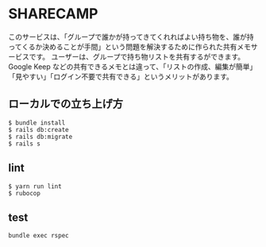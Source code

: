 # SHARECAMP
このサービスは、「グループで誰かが持ってきてくれればよい持ち物を、誰が持ってくるか決めることが手間」という問題を解決するために作られた共有メモサービスです。
ユーザーは、グループで持ち物リストを共有するができます。
Google Keep などの共有できるメモとは違って、「リストの作成、編集が簡単」「見やすい」「ログイン不要で共有できる」というメリットがあります。

## ローカルでの立ち上げ方
```
$ bundle install
$ rails db:create
$ rails db:migrate
$ rails s
```
## lint

```
$ yarn run lint
$ rubocop
```
## test

```
bundle exec rspec
```
